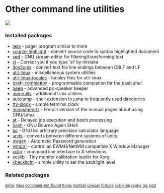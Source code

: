 # Other command line utilities

[![](https://screenshots.debian.net/thumbnail/less/)](https://screenshots.debian.net/screenshot/less/)





### Installed packages

* [less](https://packages.debian.org/stretch/less) - pager program similar to more
* [source-highlight](https://packages.debian.org/stretch/source-highlight) - convert source code to syntax highlighted document
* [sed](https://packages.debian.org/stretch/sed) - GNU stream editor for filtering/transforming text
* [sl](https://packages.debian.org/stretch/sl) - Correct you if you type `sl' by mistake
* [dos2unix](https://packages.debian.org/stretch/dos2unix) - convert text file line endings between CRLF and LF
* [util-linux](https://packages.debian.org/stretch/util-linux) - miscellaneous system utilities
* [util-linux-locales](https://packages.debian.org/stretch/util-linux-locales) - locales files for util-linux
* [bash-completion](https://packages.debian.org/stretch/bash-completion) - programmable completion for the bash shell
* [beep](https://packages.debian.org/stretch/beep) - advanced pc-speaker beeper
* [moreutils](https://packages.debian.org/stretch/moreutils) - additional Unix utilities
* [autojump](https://packages.debian.org/stretch/autojump) - shell extension to jump to frequently used directories
* [tty-clock](https://packages.debian.org/stretch/tty-clock) - simple terminal clock
* [manpages-fr](https://packages.debian.org/stretch/manpages-fr) - French version of the manual pages about using GNU/Linux
* [at](https://packages.debian.org/stretch/at) - Delayed job execution and batch processing
* [bash](https://packages.debian.org/stretch/bash) - GNU Bourne Again SHell
* [bc](https://packages.debian.org/stretch/bc) - GNU bc arbitrary precision calculator language
* [units](https://packages.debian.org/stretch/units) - converts between different systems of units
* [pwgen](https://packages.debian.org/stretch/pwgen) - Automatic Password generation
* [wmctrl](https://packages.debian.org/stretch/wmctrl) - control an EWMH/NetWM compatible X Window Manager
* [xclip](https://packages.debian.org/stretch/xclip) - command line interface to X selections
* [xcalib](https://packages.debian.org/stretch/xcalib) - Tiny monitor calibration loader for Xorg
* [xbacklight](https://packages.debian.org/stretch/xbacklight) - simple utility to set the backlight level

### Related packages

<sub> [detox](https://packages.debian.org/stretch/detox) [tmux](https://packages.debian.org/stretch/tmux) [command-not-found](https://packages.debian.org/stretch/command-not-found) [ttyrec](https://packages.debian.org/stretch/ttyrec) [multitail](https://packages.debian.org/stretch/multitail) [cowsay](https://packages.debian.org/stretch/cowsay) [fortune](https://packages.debian.org/stretch/fortune) [ack-grep](https://packages.debian.org/stretch/ack-grep) [reptyr](https://packages.debian.org/stretch/reptyr) [grc](https://packages.debian.org/stretch/grc) [pdd](https://packages.debian.org/stretch/pdd)  </sub>
